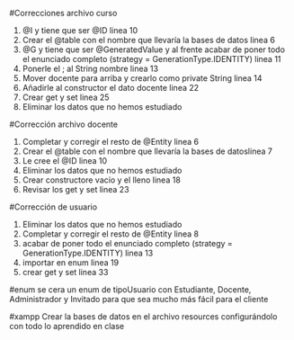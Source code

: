 #Correcciones archivo curso
1.	@I y tiene que ser @ID linea 10
2.	Crear el @table con el nombre que llevaría la bases de datos linea 6
3.	@G y tiene que ser @GeneratedValue y al frente acabar de poner todo el enunciado completo (strategy = GenerationType.IDENTITY) linea 11
4.	Ponerle el ; al String nombre linea 13
5.	Mover docente para arriba y crearlo como private String linea 14
6.	Añadirle al constructor el dato docente linea 22
7.	Crear get y set linea 25
8.	Eliminar los datos que no hemos estudiado 

#Corrección archivo docente
1.	Completar y corregir el resto de @Entity linea 6
2.	Crear el @table con el nombre que llevaría la bases de datoslinea 7
3.	Le cree el @ID linea 10
9.	Eliminar los datos que no hemos estudiado 
4.	Crear constructore vacío y el lleno linea 18
5.	Revisar los get y set linea 23

#Corrección de usuario
1.	Eliminar los datos que no hemos estudiado
2.	Completar y corregir el resto de @Entity linea 8 
3.	acabar de poner todo el enunciado completo (strategy = GenerationType.IDENTITY) linea 13
4.	importar en enum linea 19
5.	crear get y set linea 33

#enum
se cera un enum de tipoUsuario con Estudiante, Docente, Administrador y Invitado
para que sea mucho más fácil para el cliente

#xampp
Crear la bases de datos en el archivo resources configurándolo con todo lo aprendido en clase
